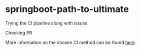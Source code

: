 # springboot-path-to-ultimate

Trying the CI pipeline along with issues

Checking PR

More information on the chosen CI method can be found [here](https://github.com/RHDH-Demo-NeetigyaPod/springboot-path-to-ultimate/blob/main/CI.md).
